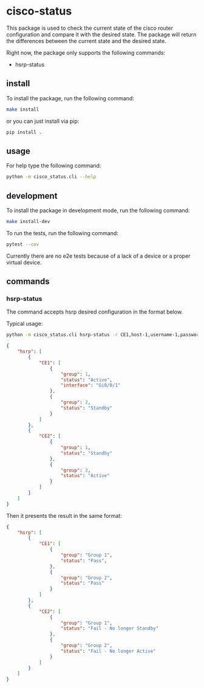 # cisco-status
This package is used to check the current state of the cisco router configuration and compare it with the desired state.
The package will return the differences between the current state and the desired state.

Right now, the package only supports the following commands:
- hsrp-status

## install

To install the package, run the following command:

```bash
make install
```

or you can just install via pip:

```bash
pip install .
```

## usage

For help type the following command:
```bash
python -m cisco_status.cli --help
```

## development

To install the package in development mode, run the following command:

```bash
make install-dev
```


To run the tests, run the following command:

```bash
pytest --cov
```

Currently there are no e2e tests because of a lack of a device or a proper virtual device.

## commands

### hsrp-status
The command accepts hsrp desired configuration in the format below.

Typical usage:
```bash
python -m cisco_status.cli hsrp-status -r CE1,host-1,username-1,password-1 -r CE2,host-2,username-2,password-2 -c hsrp-desired.json
```

```json
{
    "hsrp": [
        {
            "CE1": [
                {
                    "group": 1,
                    "status": "Active",
                    "interface": "Gi0/0/1"
                },
                {
                    "group": 2,
                    "status": "Standby"
                }
            ]
        },
        {
            "CE2": [
                {
                    "group": 1,
                    "status": "Standby"
                },
                {
                    "group": 2,
                    "status": "Active"
                }
            ]
        }
    ]
}
```

Then it presents the result in the same format:

```json
{
    "hsrp": [
        {
            "CE1": [
                {
                    "group": "Group 1",
                    "status": "Pass",
                },
                {
                    "group": "Group 2",
                    "status": "Pass"
                }
            ]
        },
        {
            "CE2": [
                {
                    "group": "Group 1",
                    "status": "Fail - No longer Standby"
                },
                {
                    "group": "Group 2",
                    "status": "Fail - No longer Active"
                }
            ]
        }
    ]
}
```
